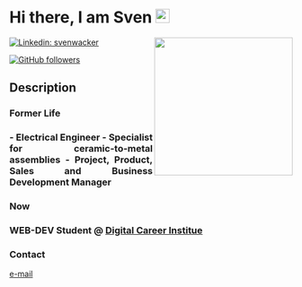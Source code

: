 <!-- Hello -->

<h1>Hi there, I am Sven <img src="https://media.giphy.com/media/hvRJCLFzcasrR4ia7z/giphy.gif" width="25"></h1>
<img align='right' src="https://media.giphy.com/media/4KzpjLvJjJknJ5Xuak/giphy.gif" width="246">

<!-- Badges -->

[![Linkedin: svenwacker](https://img.shields.io/badge/-svenwacker-blue?style=flat-square&logo=Linkedin&logoColor=white&link=https://www.linkedin.com/in/sven-wacker-17764a119/)](https://www.linkedin.com/in/sven-wacker-17764a119/)

[![GitHub followers](https://img.shields.io/github/followers/svenwacker?style=social)](https://github.com/svenwacker)

<!--[![website](https://img.shields.io/badge/Website-46a2f1.svg?&style=flat-square&logo=Google-Chrome&logoColor=white&link=https://svenwacker.com/)](https://svenwacker.com/)-->

<!-- Description -->

<h2>Description</h2>

<h3>Former Life</h3>
<div style="text-align: justify"> <h3>
- Electrical Engineer
- Specialist for ceramic-to-metal assemblies
- Project, Product, Sales and Business Development Manager</h3></div>

<h3>Now</h3>

<h3> WEB-DEV Student @ <a href="https://digitalcareerinstitute.org/">Digital Career Institue</a></h3>

<!-- CONTACT -->

<h3>Contact</h3>

[e-mail](mailto:s.u.wacker@outlook.de)

<!--[linkedin](https://www.linkedin.com/in/sven-wacker-17764a119/)-->

<!--
**svenWacker/svenWacker** is a ✨ _special_ ✨ repository because its `README.md` (this file) appears on your GitHub profile.

Here are some ideas to get you started:

- 🔭 I’m currently working on ...
- 🌱 I’m currently learning ...
- 👯 I’m looking to collaborate on ...
- 🤔 I’m looking for help with ...
- 💬 Ask me about ...
- 📫 How to reach me: ...
- 😄 Pronouns: ...
- ⚡ Fun fact: ...
-->
